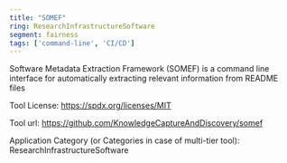 ```yaml
---
title: "SOMEF"
ring: ResearchInfrastructureSoftware
segment: fairness
tags: ['command-line', 'CI/CD']
---
```

Software Metadata Extraction Framework (SOMEF) is a command line interface for automatically extracting relevant information from README files

Tool License: https://spdx.org/licenses/MIT

Tool url: https://github.com/KnowledgeCaptureAndDiscovery/somef

Application Category (or Categories in case of multi-tier tool): ResearchInfrastructureSoftware
